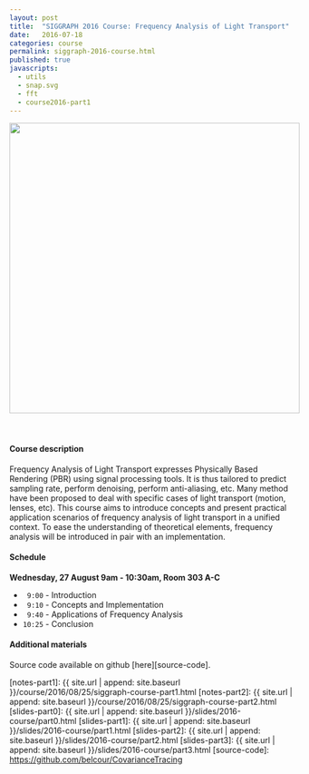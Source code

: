 ```yaml
---
layout: post
title:  "SIGGRAPH 2016 Course: Frequency Analysis of Light Transport"
date:   2016-07-18
categories: course
permalink: siggraph-2016-course.html
published: true
javascripts:
  - utils
  - snap.svg
  - fft
  - course2016-part1
---
```


<center style="font-size:2em;">
<div style="position:relative;width:512px;height:512px;margin:0;">
<img id="local-analysis-01-img" src="{{ site.url | append: site.baseurl }}/data/images/dragon-01.png" width="512" height="512" style="border-width:0px;position:absolute;z-index:-1;margin:0px;top:0;left:0;" />
<svg viewBox="0 0 512 512" style="width:512px;height:512px;position:absolute;z-index:1;top:0;left:0;overflow:visible;" id="local-analysis-01"></svg>
<canvas id="local-analysis-01-fft1" width="128" height="128" style="background-color:#FFF;border-width:0px;position:absolute;z-index:3;margin:0px;top:0;left:0;"></canvas>
<canvas id="local-analysis-01-fft2" width="128" height="128" style="background-color:#FFF;border-width:0px;position:absolute;z-index:3;margin:0px;top:0;left:0;"></canvas>
</div>
</center>

<script type="text/javascript">
document.getElementById("local-analysis-01-img").onload = function() {
   var inset1 = {size:32, x:150, y:200, color: "#aa0000", canvas: "local-analysis-01-fft1"};
   var inset2 = {size:32, x:220, y:340, color: "#00aa00", canvas: "local-analysis-01-fft2"};
   var windw1 = {size: 150, x:-150, y:-10};
   var windw2 = {size: 150, x: 350, y:400};

   localAnalysisCreateInset("#local-analysis-01", "local-analysis-01-img", inset1, windw1);
   localAnalysisCreateInset("#local-analysis-01", "local-analysis-01-img", inset2, windw2);
}

</script><br /><br />

#### Course description

Frequency Analysis of Light Transport expresses Physically Based Rendering (PBR) using signal processing tools. It is thus tailored to predict sampling rate, perform denoising, perform anti-aliasing, etc. Many method have been proposed to deal with specific cases of light transport (motion, lenses, etc). This course aims to introduce concepts and present practical application scenarios of frequency analysis of light transport in a unified context. To ease the understanding of theoretical elements, frequency analysis will be introduced in pair with an implementation.

#### Schedule

**Wednesday, 27 August 9am - 10:30am, Room 303 A-C**

 + ` 9:00` - Introduction
 + ` 9:10` - Concepts and Implementation
 + ` 9:40` - Applications of Frequency Analysis
 + `10:25` - Conclusion

<!--
 + ` 9:00` - Introduction ([slides][slides-part0])
 + ` 9:10` - Concepts and Implementation ([notes][notes-part1], [slides][slides-part1])
 + ` 9:40` - Applications of Frequency Analysis ([notes][notes-part2], [slides][slides-part2])
 + `10:25` - Conclusion ([slides][slides-part3])
-->


#### Additional materials

Source code available on github [here][source-code].


[notes-part1]:  {{ site.url | append: site.baseurl }}/course/2016/08/25/siggraph-course-part1.html
[notes-part2]:  {{ site.url | append: site.baseurl }}/course/2016/08/25/siggraph-course-part2.html
[slides-part0]: {{ site.url | append: site.baseurl }}/slides/2016-course/part0.html
[slides-part1]: {{ site.url | append: site.baseurl }}/slides/2016-course/part1.html
[slides-part2]: {{ site.url | append: site.baseurl }}/slides/2016-course/part2.html
[slides-part3]: {{ site.url | append: site.baseurl }}/slides/2016-course/part3.html
[source-code]:  https://github.com/belcour/CovarianceTracing
